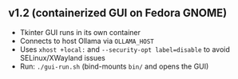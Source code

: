 
## v1.2 (containerized GUI on Fedora GNOME)
- Tkinter GUI runs in its own container
- Connects to host Ollama via `OLLAMA_HOST`
- Uses `xhost +local:` and `--security-opt label=disable` to avoid SELinux/XWayland issues
- Run: `./gui-run.sh` (bind-mounts `bin/` and opens the GUI)
